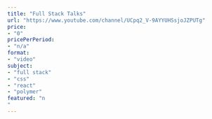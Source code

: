 ```yaml
---
title: "Full Stack Talks"
url: "https://www.youtube.com/channel/UCpq2_V-9AYYUHSsjoJZPUTg"
price: 
- "0"
pricePerPeriod: 
- "n/a"
format: 
- "video"
subject: 
- "full stack"
- "css"
- "react"
- "polymer"
featured: "n"
---
```

